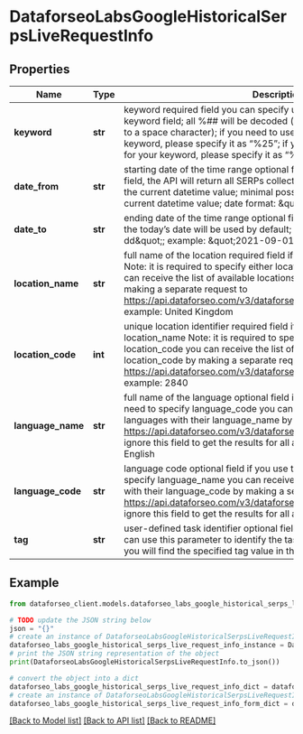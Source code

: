 # DataforseoLabsGoogleHistoricalSerpsLiveRequestInfo


## Properties

Name | Type | Description | Notes
------------ | ------------- | ------------- | -------------
**keyword** | **str** | keyword required field you can specify up to 700 symbols in the keyword field; all %## will be decoded (plus symbol ‘+’ will be decoded to a space character); if you need to use the “%” symbol for your keyword, please specify it as “%25”; if you need to use the “+” symbol for your keyword, please specify it as “%2B” | [optional] 
**date_from** | **str** | starting date of the time range optional field if you don’t specify this field, the API will return all SERPs collected for 365 days starting from the current datetime value; minimal possible value: 365 days from the current datetime value; date format: \&quot;yyyy-mm-dd\&quot; | [optional] 
**date_to** | **str** | ending date of the time range optional field if you don’t specify this field, the today’s date will be used by default; date format: \&quot;yyyy-mm-dd\&quot;; example: \&quot;2021-09-01\&quot; | [optional] 
**location_name** | **str** | full name of the location required field if you don’t specify location_code Note: it is required to specify either location_name or location_code you can receive the list of available locations with their location_name by making a separate request to https://api.dataforseo.com/v3/dataforseo_labs/locations_and_languages example: United Kingdom | [optional] 
**location_code** | **int** | unique location identifier required field if you don’t specify location_name Note: it is required to specify either location_name or location_code you can receive the list of available locations with their location_code by making a separate request to https://api.dataforseo.com/v3/dataforseo_labs/locations_and_languages example: 2840 | [optional] 
**language_name** | **str** | full name of the language optional field if you use this field, you don’t need to specify language_code you can receive the list of available languages with their language_name by making a separate request to https://api.dataforseo.com/v3/dataforseo_labs/locations_and_languages ignore this field to get the results for all available languages example: English | [optional] 
**language_code** | **str** | language code optional field if you use this field, you don’t need to specify language_name you can receive the list of available languages with their language_code by making a separate request to https://api.dataforseo.com/v3/dataforseo_labs/locations_and_languages ignore this field to get the results for all available languages example: en | [optional] 
**tag** | **str** | user-defined task identifier optional field the character limit is 255 you can use this parameter to identify the task and match it with the result you will find the specified tag value in the data object of the response | [optional] 

## Example

```python
from dataforseo_client.models.dataforseo_labs_google_historical_serps_live_request_info import DataforseoLabsGoogleHistoricalSerpsLiveRequestInfo

# TODO update the JSON string below
json = "{}"
# create an instance of DataforseoLabsGoogleHistoricalSerpsLiveRequestInfo from a JSON string
dataforseo_labs_google_historical_serps_live_request_info_instance = DataforseoLabsGoogleHistoricalSerpsLiveRequestInfo.from_json(json)
# print the JSON string representation of the object
print(DataforseoLabsGoogleHistoricalSerpsLiveRequestInfo.to_json())

# convert the object into a dict
dataforseo_labs_google_historical_serps_live_request_info_dict = dataforseo_labs_google_historical_serps_live_request_info_instance.to_dict()
# create an instance of DataforseoLabsGoogleHistoricalSerpsLiveRequestInfo from a dict
dataforseo_labs_google_historical_serps_live_request_info_form_dict = dataforseo_labs_google_historical_serps_live_request_info.from_dict(dataforseo_labs_google_historical_serps_live_request_info_dict)
```
[[Back to Model list]](../README.md#documentation-for-models) [[Back to API list]](../README.md#documentation-for-api-endpoints) [[Back to README]](../README.md)


